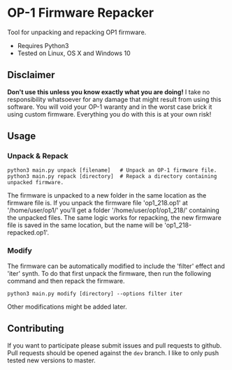 # OP-1 Firmware Repacker

Tool for unpacking and repacking OP1 firmware.

 - Requires Python3
 - Tested on Linux, OS X and Windows 10

## Disclaimer

**Don't use this unless you know exactly what you are doing!**
I take no responsibility whatsoever for any damage that might result from using this software.
You will void your OP-1 waranty and in the worst case brick it using custom firmware.
Everything you do with this is at your own risk!


## Usage

### Unpack & Repack

    python3 main.py unpack [filename]   # Unpack an OP-1 firmware file.
    python3 main.py repack [directory]  # Repack a directory containing unpacked firmware.

The firmware is unpacked to a new folder in the same location as the firmware file is.
If you unpack the firmware file 'op1_218.op1' at '/home/user/op1/' you'll get a folder '/home/user/op1/op1_218/' containing the unpacked files.
The same logic works for repacking, the new firmware file is saved in the same location, but the name will be 'op1_218-repacked.op1'.

### Modify

The firmware can be automatically modified to include the 'filter' effect and 'iter' synth.
To do that first unpack the firmware, then run the following command and then repack the firmware.

    python3 main.py modify [directory] --options filter iter

Other modifications might be added later.

## Contributing

If you want to participate please submit issues and pull requests to github. Pull requests should be opened against the `dev` branch.
I like to only push tested new versions to master.
